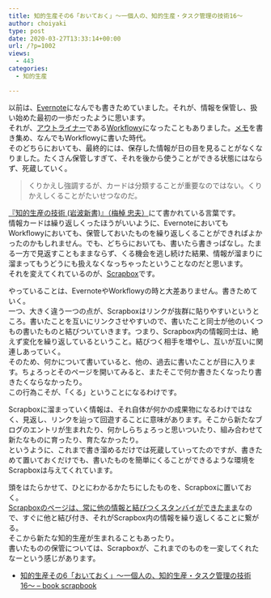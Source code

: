 ```yaml
---
title: 知的生産その6「おいておく」〜一個人の、知的生産・タスク管理の技術16〜
author: choiyaki
type: post
date: 2020-03-27T13:33:14+00:00
url: /?p=1002
views:
  - 443
categories:
  - 知的生産

---
```

以前は、[Evernote][1]になんでも書きためていました。それが、情報を保管し、扱い始めた最初の一歩だったように思います。  
それが、[アウトライナー][2]である[Workflowy][3]になったこともありました。[メモ][4]を書き集め、なんでもWorkflowyに書いた時代。  
そのどちらにおいても、最終的には、保存した情報が日の目を見ることがなくなりました。たくさん保管しすぎて、それを後から使うことができる状態にはならず、死蔵していく。

> くりかえし強調するが、カードは分類することが重要なのではない。くりかえしくることがたいせつなのだ。

[『知的生産の技術 (岩波新書)』（梅棹 忠夫）][5]にて書かれている言葉です。  
情報カードは繰り返しくったほうがいいように、EvernoteにおいてもWorkflowyにおいても、保管しておいたものを繰り返しくることができればよかったのかもしれません。でも、どちらにおいても、書いたら書きっぱなし。たまる一方で見返すこともままならず、くる機会を逃し続けた結果、情報が溜まりに溜まってもうどうにも扱えなくなっちゃったということなのだと思います。  
それを変えてくれているのが、[Scrapbox][6]です。

やっていることは、EvernoteやWorkflowyの時と大差ありません。書きためていく。  
一つ、大きく違う一つの点が、Scrapboxはリンクが抜群に貼りやすいというところ。書いたことを互いにリンクさせやすいので、書いたこと同士が他のいくつもの書いたものと結びついていきます。つまり、Scrapbox内の情報同士は、絶えず変化を繰り返しているということ。結びつく相手を増やし、互いが互いに関連しあっていく。  
そのため、何かについて書いていると、他の、過去に書いたことが目に入ります。ちょろっとそのページを開いてみると、またそこで何か書きたくなったり書きたくならなかったり。  
この行為こそが、「くる」ということになるわけです。

Scrapboxに溜まっていく情報は、それ自体が何かの成果物になるわけではなく、見返し、リンクを辿って回遊することに意味があります。そこから新たなブログのエントリが生まれたり、何かしらちょろっと思いついたり、組み合わせて新たなものに育ったり、育たなかったり。  
というように、これまで書き溜めるだけでは死蔵していってたのですが、書きためて置いておくだけでも、書いたものを簡単にくることができるような環境をScrapboxは与えてくれています。

頭をはたらかせて、ひとにわかるかたちにしたものを、Scrapboxに置いておく。  
[Scrapboxのページは、常に他の情報と結びつくスタンバイができたまま][7]なので、すぐに他と結び付き、それがScrapbox内の情報を繰り返しくることに繋がる。  
そこから新たな知的生産が生まれることもあったり。  
書いたものの保管については、Scrapboxが、これまでのものを一変してくれたなーという感じがあります。

  * [知的生産その6「おいておく」〜一個人の、知的生産・タスク管理の技術16〜 &#8211; book scrapbook][8]

 [1]: https://scrapbox.io/choiyaki-hondana/Evernote
 [2]: https://scrapbox.io/choiyaki-hondana/%E3%82%A2%E3%82%A6%E3%83%88%E3%83%A9%E3%82%A4%E3%83%8A%E3%83%BC
 [3]: https://scrapbox.io/choiyaki-hondana/Workflowy
 [4]: https://scrapbox.io/choiyaki-hondana/%E3%83%A1%E3%83%A2
 [5]: https://scrapbox.io/choiyaki-hondana/%E3%80%8E%E7%9F%A5%E7%9A%84%E7%94%9F%E7%94%A3%E3%81%AE%E6%8A%80%E8%A1%93_(%E5%B2%A9%E6%B3%A2%E6%96%B0%E6%9B%B8)%E3%80%8F%EF%BC%88%E6%A2%85%E6%A3%B9_%E5%BF%A0%E5%A4%AB%EF%BC%89
 [6]: https://scrapbox.io/choiyaki-hondana/Scrapbox
 [7]: https://scrapbox.io/choiyaki-hondana/Scrapbox%E3%81%AE%E3%83%9A%E3%83%BC%E3%82%B8%E3%81%AF%E3%80%81%E5%B8%B8%E3%81%AB%E4%BB%96%E3%81%AE%E6%83%85%E5%A0%B1%E3%81%A8%E7%B5%90%E3%81%B3%E3%81%A4%E3%81%8F%E3%82%B9%E3%82%BF%E3%83%B3%E3%83%90%E3%82%A4%E3%81%8C%E3%81%A7%E3%81%8D%E3%81%9F%E3%81%BE%E3%81%BE
 [8]: https://scrapbox.io/choiyaki-hondana/%E7%9F%A5%E7%9A%84%E7%94%9F%E7%94%A3%E3%81%9D%E3%81%AE6%E3%80%8C%E3%81%8A%E3%81%84%E3%81%A6%E3%81%8A%E3%81%8F%E3%80%8D%E3%80%9C%E4%B8%80%E5%80%8B%E4%BA%BA%E3%81%AE%E3%80%81%E7%9F%A5%E7%9A%84%E7%94%9F%E7%94%A3%E3%83%BB%E3%82%BF%E3%82%B9%E3%82%AF%E7%AE%A1%E7%90%86%E3%81%AE%E6%8A%80%E8%A1%9316%E3%80%9C